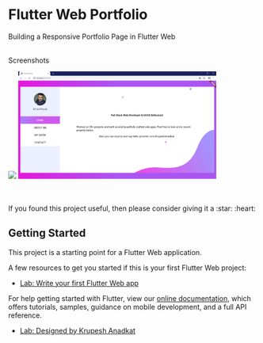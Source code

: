 # Flutter Web Portfolio

Building a Responsive Portfolio Page in Flutter Web

<br>
Screenshots<br>

<p float="left">
  <img src="https://media.giphy.com/media/fq8JGMbVnkfWLQpWLU/giphy.gif"  width="400"/>
  <img src="https://github.com/AliAnilKocak/Flutter-Web-Portfolio/blob/master/ss.PNG" width="400"/>
</p>

<br>
<br>
If you found this project useful, then please consider giving it a :star:  :heart:

## Getting Started

This project is a starting point for a Flutter Web application.

A few resources to get you started if this is your first Flutter Web project:

- [Lab: Write your first Flutter Web app](https://flutter.dev/web)

For help getting started with Flutter, view our 
[online documentation](https://flutter.io/docs), which offers tutorials, 
samples, guidance on mobile development, and a full API reference.


- [Lab: Designed by Krupesh Anadkat](https://www.uplabs.com/posts/portfolio-design-uplabs-challenge)
